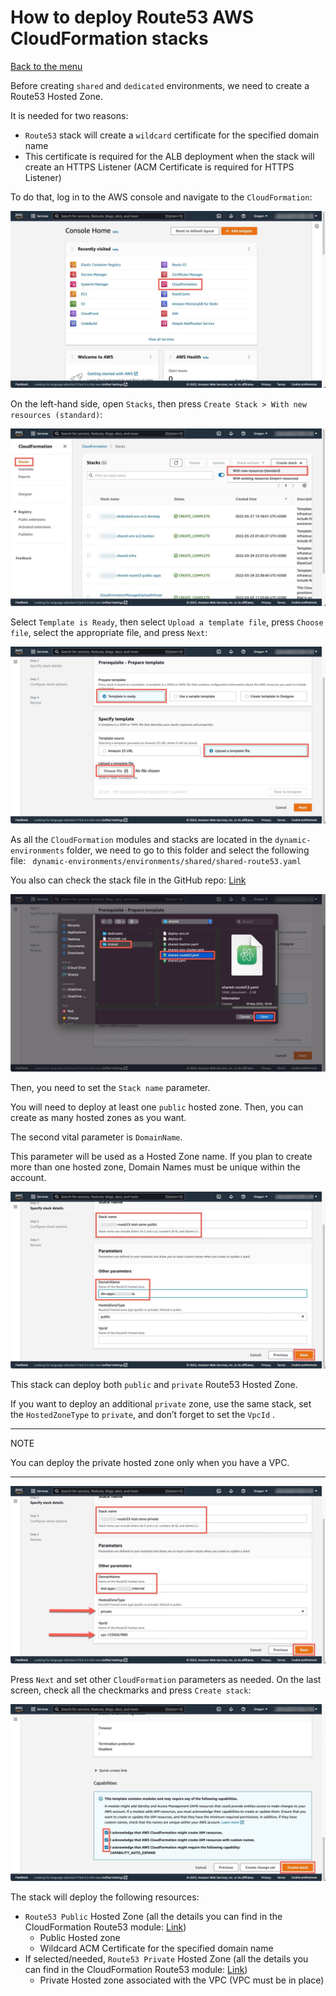 # How to deploy Route53 AWS CloudFormation stacks
[Back to the menu](../README.md)

Before creating `shared` and `dedicated` environments, we need to create a Route53 Hosted Zone.

It is needed for two reasons:
* `Route53`  stack will create a `wildcard` certificate for the specified domain name
* This certificate is required for the ALB deployment when the stack will create an HTTPS Listener (ACM Certificate is required for HTTPS Listener)

To do that, log in to the AWS console and navigate to the `CloudFormation`:

![](images/How%20to%20deploy%20Route53%20AWS%20CloudFormation%20stacks/488639F8-6C4E-49E7-9844-B4E7DDC1F4AF%20Large.jpeg)

On the left-hand side, open `Stacks`, then press `Create Stack > With new resources (standard)`:

![](images/How%20to%20deploy%20Route53%20AWS%20CloudFormation%20stacks/AEDF1D52-1FFB-4A85-BEDA-EFDDE0FEB849%20Large.jpeg)

Select `Template is Ready`, then select `Upload a template file`, press `Choose file`, select the appropriate file, and press `Next`:

![](images/How%20to%20deploy%20Route53%20AWS%20CloudFormation%20stacks/52CAE1AA-E7FA-4A01-AEB5-9F1789D01548%20Large.jpeg)

As all the `CloudFormation` modules and stacks are located in the `dynamic-environments` folder, we need to go to this folder and select the following file: ` dynamic-environments/environments/shared/shared-route53.yaml`

You also can check the stack file in the GitHub repo: [Link](https://github.com/dmytro-zlobodukhov/cloudformation/blob/main/examples/dynamic-environments/environments/shared/shared-route53.yaml)

![](images/How%20to%20deploy%20Route53%20AWS%20CloudFormation%20stacks/B4F6D343-2A2A-438E-9472-2288D30B8F10%20Large.jpeg)

Then, you need to set the `Stack name` parameter.

You will need to deploy at least one `public` hosted zone. Then, you can create as many hosted zones as you want.


The second vital parameter is `DomainName`.

This parameter will be used as a Hosted Zone name. If you plan to create more than one hosted zone, Domain Names must be unique within the account.

![](images/How%20to%20deploy%20Route53%20AWS%20CloudFormation%20stacks/F75F4421-2506-47F4-840B-7D2AD47F367B%20Large.jpeg)

This stack can deploy both `public` and `private` Route53 Hosted Zone.

If you want to deploy an additional `private` zone, use the same stack, set the `HostedZoneType` to `private`, and don’t forget to set the `VpcId` .

- - - -
NOTE

You can deploy the private hosted zone only when you have a VPC.
- - - -

![](images/How%20to%20deploy%20Route53%20AWS%20CloudFormation%20stacks/0E94CFBC-3B92-417D-8C3D-7C9867872987%20Large.jpeg)

Press `Next` and set other `CloudFormation` parameters as needed. On the last screen, check all the checkmarks and press `Create stack`:

![](images/How%20to%20deploy%20Route53%20AWS%20CloudFormation%20stacks/9BB9EA7D-27AD-4162-874D-16A6F1E15EC6%20Large.jpeg)


The stack will deploy the following resources:
* `Route53 Public` Hosted Zone (all the details you can find in the CloudFormation Route53 module: [Link](https://github.com/dmytro-zlobodukhov/cloudformation/blob/main/examples/dynamic-environments/modules/route53/fragments/route53.yaml))
	* Public Hosted zone
	* Wildcard ACM Certificate for the specified domain name
* If selected/needed, `Route53 Private` Hosted Zone (all the details you can find in the CloudFormation Route53 module: [Link](https://github.com/dmytro-zlobodukhov/cloudformation/blob/main/examples/dynamic-environments/modules/route53/fragments/route53.yaml))
	* Private Hosted zone associated with the VPC (VPC must be in place)

